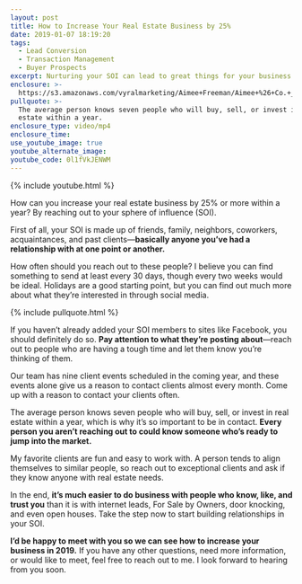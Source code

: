 ```yaml
---
layout: post
title: How to Increase Your Real Estate Business by 25%
date: 2019-01-07 18:19:20
tags:
  - Lead Conversion
  - Transaction Management
  - Buyer Prospects
excerpt: Nurturing your SOI can lead to great things for your business.
enclosure: >-
  https://s3.amazonaws.com/vyralmarketing/Aimee+Freeman/Aimee+%26+Co.+_+How+to+Increase+Your+Real+Estate+Business+by+25%25.mp4
pullquote: >-
  The average person knows seven people who will buy, sell, or invest in real
  estate within a year.
enclosure_type: video/mp4
enclosure_time:
use_youtube_image: true
youtube_alternate_image:
youtube_code: 0l1fVkJENWM
---
```


{% include youtube.html %}

How can you increase your real estate business by 25% or more within a year? By reaching out to your sphere of influence (SOI).&nbsp;

First of all, your SOI is made up of friends, family, neighbors, coworkers, acquaintances, and past clients—**basically anyone you’ve had a relationship with at one point or another.**

How often should you reach out to these people? I believe you can find something to send at least every 30 days, though every two weeks would be ideal. Holidays are a good starting point, but you can find out much more about what they’re interested in through social media.&nbsp;

{% include pullquote.html %}

If you haven’t already added your SOI members to sites like Facebook, you should definitely do so. **Pay attention to what they’re posting about**—reach out to people who are having a tough time and let them know you’re thinking of them.

Our team has nine client events scheduled in the coming year, and these events alone give us a reason to contact clients almost every month. Come up with a reason to contact your clients often.

The average person knows seven people who will buy, sell, or invest in real estate within a year, which is why it’s so important to be in contact. **Every person you aren’t reaching out to could know someone who’s ready to jump into the market.**&nbsp;

My favorite clients are fun and easy to work with. A person tends to align themselves to similar people, so reach out to exceptional clients and ask if they know anyone with real estate needs.

In the end, **it’s much easier to do business with people who know, like, and trust you** than it is with internet leads, For Sale by Owners, door knocking, and even open houses. Take the step now to start building relationships in your SOI.

**I’d be happy to meet with you so we can see how to increase your business in 2019.** If you have any other questions, need more information, or would like to meet, feel free to reach out to me. I look forward to hearing from you soon.
